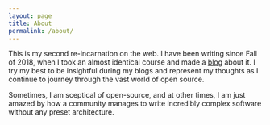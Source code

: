 ```yaml
---
layout: page
title: About
permalink: /about/
---
```


This is my second re-incarnation on the web. I have been writing since Fall of 2018, when I took an almost identical course and made a [blog](https://hunter-college-cs-ossd.github.io/f0cus10-weekly/) about it. I try my best to be insightful during my blogs and represent my thoughts as I continue to journey through the vast world of open source.

Sometimes, I am sceptical of open-source, and at other times, I am just amazed by how a community manages to write incredibly complex software without any preset architecture.  
